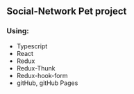 ## Social-Network Pet project
### Using:
- Typescript
- React
- Redux
- Redux-Thunk
- Redux-hook-form
- gitHub, gitHub Pages
